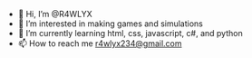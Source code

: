 - 👋 Hi, I’m @R4WLYX
- 👀 I’m interested in making games and simulations
- 🌱 I’m currently learning html, css, javascript, c#, and python
- 📫 How to reach me r4wlyx234@gmail.com

<!---
R4WLYX/R4WLYX is a ✨ special ✨ repository because its `README.md` (this file) appears on your GitHub profile.
You can click the Preview link to take a look at your changes.
--->
